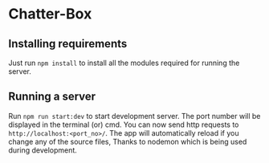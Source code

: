 # Chatter-Box

## Installing requirements

Just run `npm install` to install all the modules required for running the server.

## Running a server

Run `npm run start:dev` to start development server.
The port number will be displayed in the terminal (or) cmd.
You can now send http requests to `http://localhost:<port_no>/`.
The app will automatically reload if you change any of the source files, Thanks to nodemon which is being used during development.
